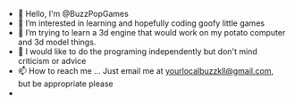 - 👋 Hello, I'm @BuzzPopGames
- 👀 I’m interested in learning and hopefully coding goofy little games
- 🌱 I’m trying to learn a 3d engine that would work on my potato computer and 3d model things.
- 💞️ I would like to do the programing independently but don't mind criticism or advice
- 📫 How to reach me ... Just email me at yourlocalbuzzkll@gmail.com, but be appropriate please
- <!---
BuzzPopGames/BuzzPopGames is a ✨ special ✨ repository because its `README.md` (this file) appears on your GitHub profile.
You can click the Preview link to take a look at your changes.
--->
